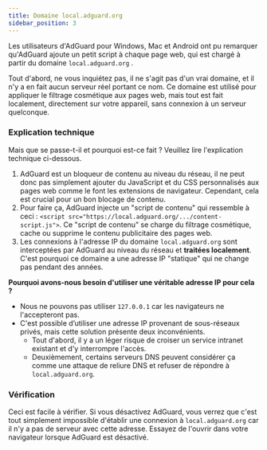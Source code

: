 ```yaml
---
title: Domaine local.adguard.org
sidebar_position: 3
---
```


Les utilisateurs d'AdGuard pour Windows, Mac et Android ont pu remarquer qu'AdGuard ajoute un petit script à chaque page web, qui est chargé à partir du domaine `local.adguard.org` .

Tout d'abord, ne vous inquiétez pas, il ne s'agit pas d'un vrai domaine, et il n'y a en fait aucun serveur réel portant ce nom. Ce domaine est utilisé pour appliquer le filtrage cosmétique aux pages web, mais tout est fait localement, directement sur votre appareil, sans connexion à un serveur quelconque.

### Explication technique

Mais que se passe-t-il et pourquoi est-ce fait ? Veuillez lire l'explication technique ci-dessous.

1. AdGuard est un bloqueur de contenu au niveau du réseau, il ne peut donc pas simplement ajouter du JavaScript et du CSS personnalisés aux pages web comme le font les extensions de navigateur. Cependant, cela est crucial pour un bon blocage de contenu.
2. Pour faire ça, AdGuard injecte un "script de contenu" qui ressemble à ceci : `<script src="https://local.adguard.org/.../content-script.js">`. Ce "script de contenu" se charge du filtrage cosmétique, cache ou supprime le contenu publicitaire des pages web.
3. Les connexions à l'adresse IP du domaine `local.adguard.org` sont interceptées par AdGuard au niveau du réseau et **traitées localement**. C'est pourquoi ce domaine a une adresse IP "statique" qui ne change pas pendant des années.

**Pourquoi avons-nous besoin d'utiliser une véritable adresse IP pour cela ?**

- Nous ne pouvons pas utiliser `127.0.0.1` car les navigateurs ne l'accepteront pas.
- C'est possible d’utiliser une adresse IP provenant de sous-réseaux privés, mais cette solution présente deux inconvénients.
    - Tout d'abord, il y a un léger risque de croiser un service intranet existant et d'y interrompre l'accès.
    - Deuxièmement, certains serveurs DNS peuvent considérer ça comme une attaque de reliure DNS et refuser de répondre à `local.adguard.org`.

### Vérification

Ceci est facile à vérifier. Si vous désactivez AdGuard, vous verrez que c'est tout simplement impossible d'établir une connexion à `local.adguard.org` car il n'y a pas de serveur avec cette adresse. Essayez de l'ouvrir dans votre navigateur lorsque AdGuard est désactivé.
